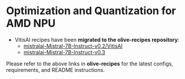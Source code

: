 # **Optimization and Quantization for AMD NPU**

- VitisAI recipes have been **migrated to the olive-recipes repository**:
  - [mistralai-Mistral-7B-Instruct-v0.2/VitisAI](https://github.com/microsoft/olive-recipes/tree/main/mistralai-Mistral-7B-Instruct-v0.2/VitisAI)
  - [mistralai-Mistral-7B-Instruct-v0.3](https://github.com/microsoft/olive-recipes/tree/main/mistralai-Mistral-7B-Instruct-v0.3)

Please refer to the above links in **olive-recipes** for the latest configs, requirements, and README instructions.
